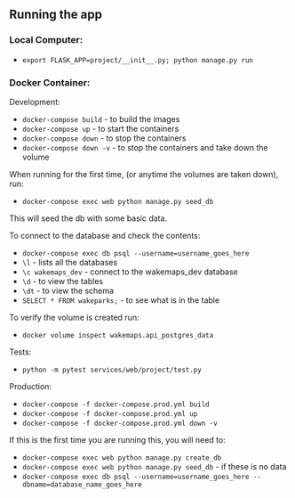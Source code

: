 ## Running the app

### Local Computer:

* `export FLASK_APP=project/__init__.py; python manage.py run`

### Docker Container:

Development:

* `docker-compose build` - to build the images
* `docker-compose up` - to start the containers
* `docker-compose down` - to stop the containers
* `docker-compose down -v` - to stop the containers and take down the volume

When running for the first time, (or anytime the volumes are taken down), run: 

* `docker-compose exec web python manage.py seed_db`

This will seed the db with some basic data. 

To connect to the database and check the contents: 

* `docker-compose exec db psql --username=username_goes_here`
* `\l` - lists all the databases
* `\c wakemaps_dev` - connect to the wakemaps_dev database
* `\d` - to view the tables
* `\dt` - to view the schema
* `SELECT * FROM wakeparks;` - to see what is in the table

To verify the volume is created run: 

* `docker volume inspect wakemaps.api_postgres_data`

Tests: 

* `python -m pytest services/web/project/test.py`

Production:

* `docker-compose -f docker-compose.prod.yml build`
* `docker-compose -f docker-compose.prod.yml up`
* `docker-compose -f docker-compose.prod.yml down -v`

If this is the first time you are running this, you will need to: 

* `docker-compose exec web python manage.py create_db`
* `docker-compose exec web python manage.py seed_db` - if these is no data
* `docker-compose exec db psql --username=username_goes_here --dbname=database_name_goes_here`
